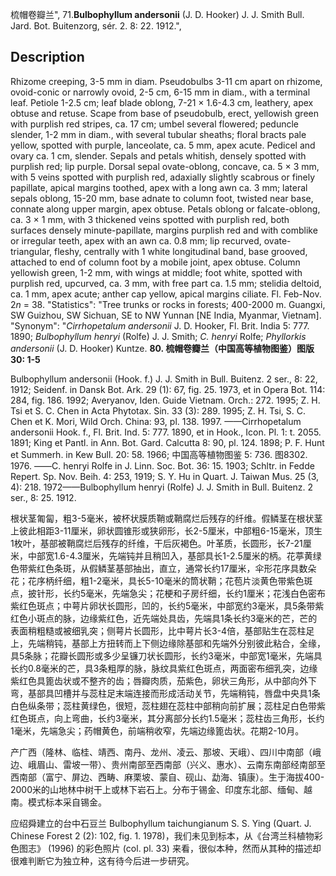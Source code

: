 梳帽卷瓣兰",
71.**Bulbophyllum andersonii** (J. D. Hooker) J. J. Smith Bull. Jard. Bot. Buitenzorg, sér. 2. 8: 22. 1912.",

## Description
Rhizome creeping, 3-5 mm in diam. Pseudobulbs 3-11 cm apart on rhizome, ovoid-conic or narrowly ovoid, 2-5 cm, 6-15 mm in diam., with a terminal leaf. Petiole 1-2.5 cm; leaf blade oblong, 7-21 × 1.6-4.3 cm, leathery, apex obtuse and retuse. Scape from base of pseudobulb, erect, yellowish green with purplish red stripes, ca. 17 cm; umbel several flowered; peduncle slender, 1-2 mm in diam., with several tubular sheaths; floral bracts pale yellow, spotted with purple, lanceolate, ca. 5 mm, apex acute. Pedicel and ovary ca. 1 cm, slender. Sepals and petals whitish, densely spotted with purplish red; lip purple. Dorsal sepal ovate-oblong, concave, ca. 5 × 3 mm, with 5 veins spotted with purplish red, adaxially slightly scabrous or finely papillate, apical margins toothed, apex with a long awn ca. 3 mm; lateral sepals oblong, 15-20 mm, base adnate to column foot, twisted near base, connate along upper margin, apex obtuse. Petals oblong or falcate-oblong, ca. 3 × 1 mm, with 3 thickened veins spotted with purplish red, both surfaces densely minute-papillate, margins purplish red and with comblike or irregular teeth, apex with an awn ca. 0.8 mm; lip recurved, ovate-triangular, fleshy, centrally with 1 white longitudinal band, base grooved, attached to end of column foot by a mobile joint, apex obtuse. Column yellowish green, 1-2 mm, with wings at middle; foot white, spotted with purplish red, upcurved, ca. 3 mm, with free part ca. 1.5 mm; stelidia deltoid, ca. 1 mm, apex acute; anther cap yellow, apical margins ciliate. Fl. Feb-Nov. 2*n* = 38.
  "Statistics": "Tree trunks or rocks in forests; 400-2000 m. Guangxi, SW Guizhou, SW Sichuan, SE to NW Yunnan [NE India, Myanmar, Vietnam].
  "Synonym": "*Cirrhopetalum andersonii* J. D. Hooker, Fl. Brit. India 5: 777. 1890; *Bulbophyllum henryi* (Rolfe) J. J. Smith; *C. henryi* Rolfe; *Phyllorkis andersonii* (J. D. Hooker) Kuntze.
**80. 梳帽卷瓣兰（中国高等植物图鉴）图版30: 1-5**

Bulbophyllum andersonii (Hook. f.) J. J. Smith in Bull. Buitenz. 2 ser., 8: 22, 1912; Seidenf. in Dansk Bot. Ark. 29 (1): 67, fig. 25. 1973, et in Opera Bot. 114: 284, fig. 186. 1992; Averyanov, Iden. Guide Vietnam. Orch.: 272. 1995; Z. H. Tsi et S. C. Chen in Acta Phytotax. Sin. 33 (3): 289. 1995; Z. H. Tsi, S. C. Chen et K. Mori, Wild Orch. China: 93, pl. 138. 1997. ——Cirrhopetalum andersonii Hook. f., Fl. Brit. Ind. 5: 777. 1890, et in Hook., Icon. Pl. 1: t. 2055. 1891; King et Pantl. in Ann. Bot. Gard. Calcutta 8: 90, pl. 124. 1898; P. F. Hunt et Summerh. in Kew Bull. 20: 58. 1966; 中国高等植物图鉴 5: 736. 图8302. 1976. ——C. henryi Rolfe in J. Linn. Soc. Bot. 36: 15. 1903; Schltr. in Fedde Repert. Sp. Nov. Beih. 4: 253, 1919; S. Y. Hu in Quart. J. Taiwan Mus. 25 (3, 4): 218. 1972——Bulbophyllum henryi (Rolfe) J. J. Smith in Bull. Buitenz. 2 ser., 8: 25. 1912.

根状茎匍匐，粗3-5毫米，被杯状膜质鞘或鞘腐烂后残存的纤维。假鳞茎在根状茎上彼此相距3-11厘米，卵状圆锥形或狭卵形，长2-5厘米，中部粗6-15毫米，顶生1枚叶，基部被鞘腐烂后残存的纤维，干后灰褐色。叶革质，长圆形，长7-21厘米，中部宽1.6-4.3厘米，先端钝并且稍凹入，基部具长1-2.5厘米的柄。花葶黄绿色带紫红色条斑，从假鳞茎基部抽出，直立，通常长约17厘米，伞形花序具数朵花；花序柄纤细，粗1-2毫米，具长5-10毫米的筒状鞘；花苞片淡黄色带紫色斑点，披针形，长约5毫米，先端急尖；花梗和子房纤细，长约1厘米；花浅白色密布紫红色斑点；中萼片卵状长圆形，凹的，长约5毫米，中部宽约3毫米，具5条带紫红色小斑点的脉，边缘紫红色，近先端处具齿，先端具1条长约3毫米的芒，芒的表面稍粗糙或被细乳突；侧萼片长圆形，比中萼片长3-4倍，基部贴生在蕊柱足上，先端稍钝，基部上方扭转而上下侧边缘除基部和先端外分别彼此粘合，全缘，具5条脉；花瓣长圆形或多少呈镰刀状长圆形，长约3毫米，中部宽1毫米，先端具长约0.8毫米的芒，具3条粗厚的脉，脉纹具紫红色斑点，两面密布细乳突，边缘紫红色具篦齿状或不整齐的齿；唇瓣肉质，茄紫色，卵状三角形，从中部向外下弯，基部具凹槽并与蕊柱足末端连接而形成活动关节，先端稍钝，唇盘中央具1条白色纵条带；蕊柱黄绿色，很短，蕊柱翅在蕊柱中部稍向前扩展；蕊柱足白色带紫红色斑点，向上弯曲，长约3毫米，其分离部分长约1.5毫米；蕊柱齿三角形，长约1毫米，先端急尖；药帽黄色，前端稍收窄，先端边缘篦齿状。花期2-10月。

产广西（隆林、临桂、靖西、南丹、龙州、凌云、那坡、天峨）、四川中南部（峨边、峨眉山、雷坡一带）、贵州南部至西南部（兴义、惠水）、云南东南部经南部至西南部（富宁、屏边、西畴、麻栗坡、蒙自、砚山、勐海、镇康）。生于海拔400-2000米的山地林中树干上或林下岩石上。分布于锡金、印度东北部、缅甸、越南。模式标本采自锡金。

应绍舜建立的台中石豆兰 Bulbophyllum taichungianum S. S. Ying (Quart. J. Chinese Forest 2 (2): 102, fig. 1. 1978)，我们未见到标本，从《台湾兰科植物彩色图志》 (1996) 的彩色照片 (col. pl. 33) 来看，很似本种，然而从其种的描述却很难判断它为独立种，这有待今后进一步研究。
